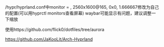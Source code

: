 /hypr/hyprland.conf中monitor = , 2560x1600@165, 0x0, 1.666667修改为自己的配置(可以用hyprctl monitors查看屏幕)
waybar可能显示有问题，建议调整一下缩放


使用https://github.com/flick0/dotfiles/tree/aurora




https://github.com/JaKooLit/Arch-Hyprland

